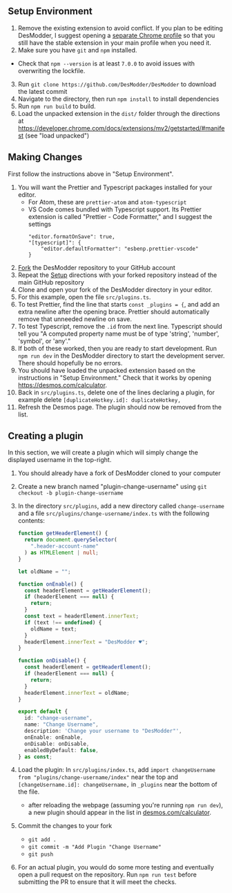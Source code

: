 ## Setup Environment

1. Remove the existing extension to avoid conflict. If you plan to be editing DesModder, I suggest opening a [separate Chrome profile](https://support.google.com/chrome/answer/2364824) so that you still have the stable extension in your main profile when you need it.
2. Make sure you have `git` and `npm` installed.

- Check that `npm --version` is at least `7.0.0` to avoid issues with overwriting the lockfile.

3. Run `git clone https://github.com/DesModder/DesModder` to download the latest commit
4. Navigate to the directory, then run `npm install` to install dependencies
5. Run `npm run build` to build.
6. Load the unpacked extension in the `dist/` folder through the directions at https://developer.chrome.com/docs/extensions/mv2/getstarted/#manifest (see "load unpacked")

## Making Changes

First follow the instructions above in "Setup Environment".

1. You will want the Prettier and Typescript packages installed for your editor.
   - For Atom, these are `prettier-atom` and `atom-typescript`
   - VS Code comes bundled with Typescript support. Its Prettier extension is called "Prettier - Code Formatter," and I suggest the settings
     ```
     "editor.formatOnSave": true,
     "[typescript]": {
         "editor.defaultFormatter": "esbenp.prettier-vscode"
     }
     ```
2. [Fork](https://docs.github.com/en/github/getting-started-with-github/fork-a-repo) the DesModder repository to your GitHub account
3. Repeat the [Setup](#Setup) directions with your forked repository instead of the main GitHub repository
4. Clone and open your fork of the DesModder directory in your editor.
5. For this example, open the file `src/plugins.ts`.
6. To test Prettier, find the line that starts `const _plugins = {`, and add an extra newline after the opening brace. Prettier should automatically remove that unneeded newline on save.
7. To test Typescript, remove the `.id` from the next line. Typescript should tell you "A computed property name must be of type 'string', 'number', 'symbol', or 'any'."
8. If both of these worked, then you are ready to start development. Run `npm run dev` in the DesModder directory to start the development server. There should hopefully be no errors.
9. You should have loaded the unpacked extension based on the instructions in "Setup Environment." Check that it works by opening https://desmos.com/calculator.
10. Back in `src/plugins.ts`, delete one of the lines declaring a plugin, for example delete `[duplicateHotkey.id]: duplicateHotkey,`
11. Refresh the Desmos page. The plugin should now be removed from the list.

## Creating a plugin

In this section, we will create a plugin which will simply change the displayed username in the top-right.

1. You should already have a fork of DesModder cloned to your computer
2. Create a new branch named "plugin-change-username" using `git checkout -b plugin-change-username`
3. In the directory `src/plugins`, add a new directory called `change-username` and a file `src/plugins/change-username/index.ts` with the following contents:

   ```ts
   function getHeaderElement() {
     return document.querySelector(
       ".header-account-name"
     ) as HTMLElement | null;
   }

   let oldName = "";

   function onEnable() {
     const headerElement = getHeaderElement();
     if (headerElement === null) {
       return;
     }
     const text = headerElement.innerText;
     if (text !== undefined) {
       oldName = text;
     }
     headerElement.innerText = "DesModder ♥";
   }

   function onDisable() {
     const headerElement = getHeaderElement();
     if (headerElement === null) {
       return;
     }
     headerElement.innerText = oldName;
   }

   export default {
     id: "change-username",
     name: "Change Username",
     description: 'Change your username to "DesModder"',
     onEnable: onEnable,
     onDisable: onDisable,
     enabledByDefault: false,
   } as const;
   ```

4. Load the plugin: In `src/plugins/index.ts`, add `import changeUsername from "plugins/change-username/index"` near the top and `[changeUsername.id]: changeUsername,` in `_plugins` near the bottom of the file.
   - after reloading the webpage (assuming you're running `npm run dev`), a new plugin should appear in the list in [desmos.com/calculator](https://desmos.com/calculator).
5. Commit the changes to your fork
   - `git add .`
   - `git commit -m "Add Plugin "Change Username"`
   - `git push`
6. For an actual plugin, you would do some more testing and eventually open a pull request on the repository. Run `npm run test` before submitting the PR to ensure that it will meet the checks.
